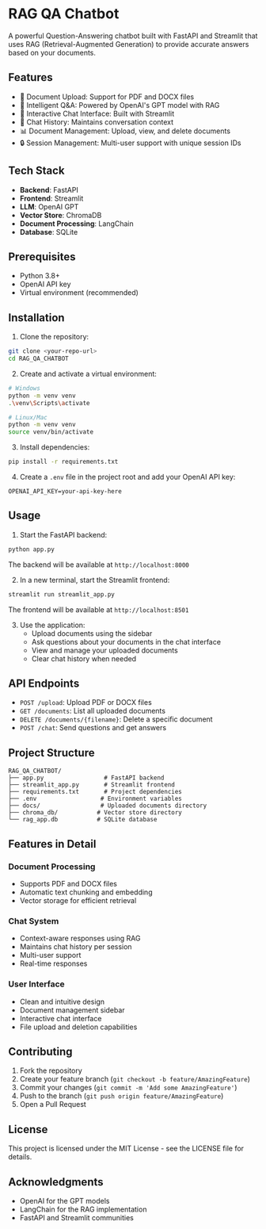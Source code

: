 # RAG QA Chatbot

A powerful Question-Answering chatbot built with FastAPI and Streamlit that uses RAG (Retrieval-Augmented Generation) to provide accurate answers based on your documents.

## Features

- 📄 Document Upload: Support for PDF and DOCX files
- 🤖 Intelligent Q&A: Powered by OpenAI's GPT model with RAG
- 💬 Interactive Chat Interface: Built with Streamlit
- 🔄 Chat History: Maintains conversation context
- 📊 Document Management: Upload, view, and delete documents
- 🔒 Session Management: Multi-user support with unique session IDs

## Tech Stack

- **Backend**: FastAPI
- **Frontend**: Streamlit
- **LLM**: OpenAI GPT
- **Vector Store**: ChromaDB
- **Document Processing**: LangChain
- **Database**: SQLite

## Prerequisites

- Python 3.8+
- OpenAI API key
- Virtual environment (recommended)

## Installation

1. Clone the repository:
```bash
git clone <your-repo-url>
cd RAG_QA_CHATBOT
```

2. Create and activate a virtual environment:
```bash
# Windows
python -m venv venv
.\venv\Scripts\activate

# Linux/Mac
python -m venv venv
source venv/bin/activate
```

3. Install dependencies:
```bash
pip install -r requirements.txt
```

4. Create a `.env` file in the project root and add your OpenAI API key:
```
OPENAI_API_KEY=your-api-key-here
```

## Usage

1. Start the FastAPI backend:
```bash
python app.py
```
The backend will be available at `http://localhost:8000`

2. In a new terminal, start the Streamlit frontend:
```bash
streamlit run streamlit_app.py
```
The frontend will be available at `http://localhost:8501`

3. Use the application:
   - Upload documents using the sidebar
   - Ask questions about your documents in the chat interface
   - View and manage your uploaded documents
   - Clear chat history when needed

## API Endpoints

- `POST /upload`: Upload PDF or DOCX files
- `GET /documents`: List all uploaded documents
- `DELETE /documents/{filename}`: Delete a specific document
- `POST /chat`: Send questions and get answers

## Project Structure

```
RAG_QA_CHATBOT/
├── app.py                 # FastAPI backend
├── streamlit_app.py       # Streamlit frontend
├── requirements.txt       # Project dependencies
├── .env                  # Environment variables
├── docs/                 # Uploaded documents directory
├── chroma_db/           # Vector store directory
└── rag_app.db           # SQLite database
```

## Features in Detail

### Document Processing
- Supports PDF and DOCX files
- Automatic text chunking and embedding
- Vector storage for efficient retrieval

### Chat System
- Context-aware responses using RAG
- Maintains chat history per session
- Multi-user support
- Real-time responses

### User Interface
- Clean and intuitive design
- Document management sidebar
- Interactive chat interface
- File upload and deletion capabilities

## Contributing

1. Fork the repository
2. Create your feature branch (`git checkout -b feature/AmazingFeature`)
3. Commit your changes (`git commit -m 'Add some AmazingFeature'`)
4. Push to the branch (`git push origin feature/AmazingFeature`)
5. Open a Pull Request

## License

This project is licensed under the MIT License - see the LICENSE file for details.

## Acknowledgments

- OpenAI for the GPT models
- LangChain for the RAG implementation
- FastAPI and Streamlit communities
